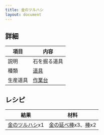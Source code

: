 ```yaml
---
title: 金のツルハシ
layout: document
---
```

## 詳細

|項目|内容|
|---|---|
|説明|石を掘る道具|
|種類|[道具](道具)|
|生産道具|[作業台](作業台)|

## レシピ

|結果|材料|
|---|---|
|[金のツルハシ](金のツルハシ)x1|[金の延べ棒](金の延べ棒)x3、[棒](棒)x2|
